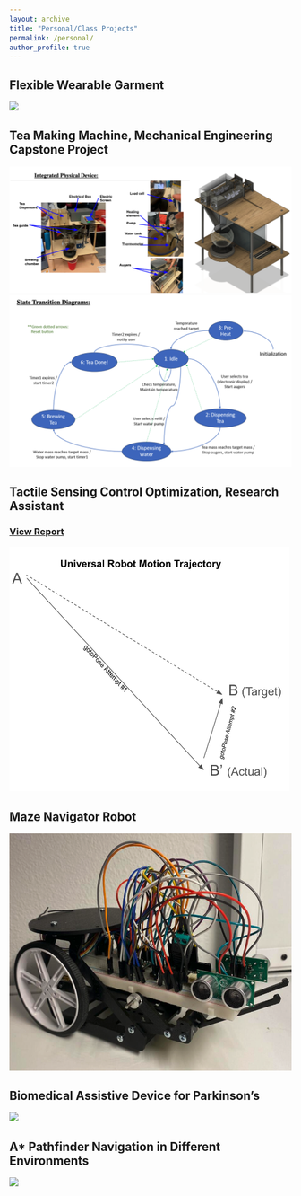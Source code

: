 ```yaml
---
layout: archive
title: "Personal/Class Projects"
permalink: /personal/
author_profile: true
---
```

## Flexible Wearable Garment
<img src="/files/personal/1.pdf"><br>

## Tea Making Machine, Mechanical Engineering Capstone Project
<img src="/files/personal/teamachine2.pdf" width="600"><br>
<img src="/files/personal/teamachine.pdf" width="600"><br>

## Tactile Sensing Control Optimization, Research Assistant
### [View Report](https://docs.google.com/document/d/19N0jAA_bwLHm9t842TZ42jjwXDzBPo-nJz1gyBxMMus/edit?usp=sharing)
<img src="/files/research/tactilesensing.pdf" width="500"><br>

## Maze Navigator Robot 
<img src="/files/personal/rover.pdf" width="600"><br>

## Biomedical Assistive Device for Parkinson’s
<img src="/files/personal/4.pdf"><br>

## A* Pathfinder Navigation in Different Environments
<img src="/files/personal/5.pdf"><br>


